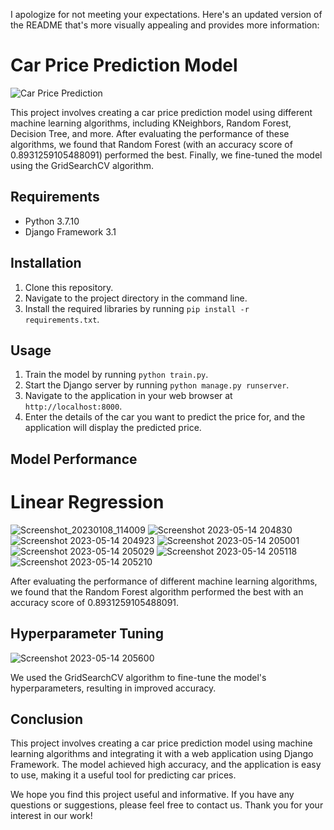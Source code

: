 I apologize for not meeting your expectations. Here's an updated version of the README that's more visually appealing and provides more information:

# Car Price Prediction Model

![Car Price Prediction](https://github.com/balaji1732000/car-price-predict/assets/70811241/810ba7b7-8de2-4268-a84d-26e7e00e3cef)

This project involves creating a car price prediction model using different machine learning algorithms, including KNeighbors, Random Forest, Decision Tree, and more. After evaluating the performance of these algorithms, we found that Random Forest (with an accuracy score of 0.8931259105488091) performed the best. Finally, we fine-tuned the model using the GridSearchCV algorithm.

## Requirements

- Python 3.7.10
- Django Framework 3.1

## Installation

1. Clone this repository.
2. Navigate to the project directory in the command line.
3. Install the required libraries by running `pip install -r requirements.txt`.

## Usage

1. Train the model by running `python train.py`.
2. Start the Django server by running `python manage.py runserver`.
3. Navigate to the application in your web browser at `http://localhost:8000`.
4. Enter the details of the car you want to predict the price for, and the application will display the predicted price.

## Model Performance

# Linear Regression
![Screenshot_20230108_114009](https://github.com/balaji1732000/car-price-predict/assets/70811241/aee46b34-5ed7-485a-9675-130309a5bda9)
![Screenshot 2023-05-14 204830](https://github.com/balaji1732000/car-price-predict/assets/70811241/d933de94-bd62-4320-bbd1-419969b22013)
![Screenshot 2023-05-14 204923](https://github.com/balaji1732000/car-price-predict/assets/70811241/651d13a7-9f67-4e05-b4cc-0b736796bd40)
![Screenshot 2023-05-14 205001](https://github.com/balaji1732000/car-price-predict/assets/70811241/bba1fb40-60ca-4785-a989-a2c31d68f58c)
![Screenshot 2023-05-14 205029](https://github.com/balaji1732000/car-price-predict/assets/70811241/906917d6-bfac-4dcc-b849-f11e1f140679)
![Screenshot 2023-05-14 205118](https://github.com/balaji1732000/car-price-predict/assets/70811241/98d2f1b3-a418-419f-bb23-7389fbc02602)
![Screenshot 2023-05-14 205210](https://github.com/balaji1732000/car-price-predict/assets/70811241/49b5a6b4-bcc7-4a97-ae1f-fd73e5b781a5)


After evaluating the performance of different machine learning algorithms, we found that the Random Forest algorithm performed the best with an accuracy score of 0.8931259105488091.

## Hyperparameter Tuning
![Screenshot 2023-05-14 205600](https://github.com/balaji1732000/car-price-predict/assets/70811241/51c2e078-f9cf-4c24-bf43-c366ad2fe48d)

We used the GridSearchCV algorithm to fine-tune the model's hyperparameters, resulting in improved accuracy.

## Conclusion

This project involves creating a car price prediction model using machine learning algorithms and integrating it with a web application using Django Framework. The model achieved high accuracy, and the application is easy to use, making it a useful tool for predicting car prices.

We hope you find this project useful and informative. If you have any questions or suggestions, please feel free to contact us. Thank you for your interest in our work!
